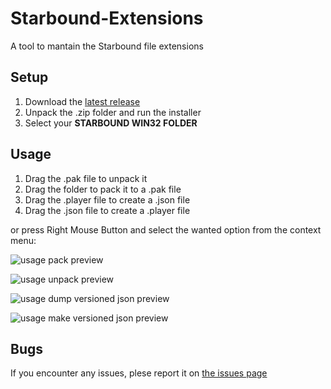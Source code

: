 # Starbound-Extensions
A tool to mantain the Starbound file extensions

## Setup
1. Download the [latest release](https://github.com/KrashV/Starbound-Extentions/releases)
2. Unpack the .zip folder and run the installer
3. Select your **STARBOUND WIN32 FOLDER**

## Usage
1. Drag the .pak file to unpack it
2. Drag the folder to pack it to a .pak file
3. Drag the .player file to create a .json file
4. Drag the .json file to create a .player file

or
press Right Mouse Button and select the wanted option from the context menu:

![usage pack preview](https://i.imgur.com/d39tw8c.png)

![usage unpack preview](https://i.imgur.com/tQrwDAM.png)

![usage dump versioned json preview](https://i.imgur.com/aTSZncj.png)

![usage make versioned json preview](https://i.imgur.com/7lUd2I1.png)

## Bugs
If you encounter any issues, plese report it on [the issues page](https://github.com/KrashV/Starbound-Extentions/issues)
